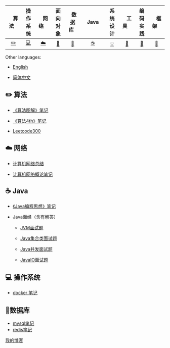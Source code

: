 | &nbsp;&nbsp;&nbsp;算法&nbsp;&nbsp;&nbsp; | 操作系统 | &nbsp;&nbsp;&nbsp;网络&nbsp;&nbsp;&nbsp; | 面向对象 | &nbsp;&nbsp;数据库&nbsp;&nbsp; | &nbsp;&nbsp;&nbsp;Java&nbsp;&nbsp;&nbsp; | 系统设计 | &nbsp;&nbsp;&nbsp;工具&nbsp;&nbsp;&nbsp; | 编码实践 | &nbsp;&nbsp;&nbsp;框架&nbsp;&nbsp;&nbsp; |
| :--------: | :---------: | :---------: | :---------: | :---------: | :---------:| :---------: | :-------: | :-------:| :------:|
| [:pencil2:](#pencil2-算法) | [:computer:](#computer-操作系统)|[:cloud:](#cloud-网络) | [:art:](#art-面向对象) |[:floppy_disk:](#floppy_disk-数据库)|  [:coffee:](#coffee-java)| [:bulb:](#bulb-系统设计)| [:wrench:](#wrench-工具)| [:watermelon:](#watermelon-编码实践)| [:rocket:](#rocket-框架) |


Other languages:

- [English](README.en-US.md)

- [简体中文](README.md)

  

## :pencil2: 算法

- [《算法图解》笔记](https://github.com/xiantang/grokking_algorithms)

- [《算法4th》笔记](https://github.com/xiantang/algorithm)

- [ Leetcode300](https://github.com/xiantang/leetcode)

  

## :cloud: 网络

- [计算机网络总结](https://github.com/xiantang/Java-BackEnd-Notes/blob/master/doc/notes/network/internet.md)

- [计算机网络概论笔记](https://github.com/xiantang/Java-BackEnd-Notes/blob/master/doc/notes/network/%E7%BD%91%E7%BB%9C%E6%A6%82%E8%AE%BA%E7%AC%94%E8%AE%B0.md)

  

## :coffee: Java

- [《Java编程思想》笔记](https://github.com/xiantang/Java-BackEnd-Notes/blob/master/doc/notes/java/think%20in%20java.md)

- Java面经（含有解答）
    * [JVM面试题](https://github.com/xiantang/Java-BackEnd-Notes/blob/master/doc/notes/java/JVM.md)  
    
    * [Java集合类面试题](https://github.com/xiantang/Java-BackEnd-Notes/blob/master/doc/notes/java/JavaCollection.md)
    
    * [Java并发面试题](https://github.com/xiantang/Java-BackEnd-Notes/blob/master/doc/notes/java/JavaConcurrent.md)
    
    * [JavaIO面试题](https://github.com/xiantang/Java-BackEnd-Notes/blob/master/doc/notes/java/JavaIO.md)   
    
      

## :computer: 操作系统

* [docker 笔记](<https://github.com/xiantang/Java-BackEnd-Notes/blob/master/doc/notes/linux/docker.md>)



## :floppy_disk:数据库

* [mysql笔记](https://github.com/xiantang/Java-BackEnd-Notes/tree/master/doc/notes/database/mysql)
* [redis笔记](https://github.com/xiantang/Java-BackEnd-Notes/tree/master/doc/notes/database/redis)



[我的博客](http://xiantang.info/)

​	